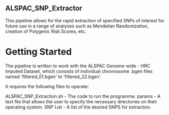 ## ALSPAC_SNP_Extractor

This pipeline allows for the rapid extraction of specified SNPs of interest for future use in a range of analyses such as Mendelian Randomization, creation of Polygenic Risk Scores, etc. 

# Getting Started

The pipeline is written to work with the ALSPAC Genome-wide - HRC Imputed Dataset, which consists of individual chromosome .bgen files named 'filtered_01.bgen' to 'filtered_22.bgen'.

It requires the following files to operate:

ALSPAC_SNP_Extraction.sh - The code to run the programme.
params - A text file that allows the user to specify the necessary directories on their operating system.
SNP List - A list of the desired SNPS for extraction. 

